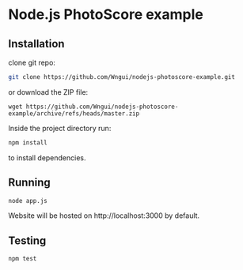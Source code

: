 Node.js PhotoScore example
===========================
Installation
------------
clone git repo:
```sh
git clone https://github.com/Wngui/nodejs-photoscore-example.git
```
or download the ZIP file:
```
wget https://github.com/Wngui/nodejs-photoscore-example/archive/refs/heads/master.zip
```
Inside the project directory run:
```sh
npm install
```
to install dependencies.

Running
-------
```sh
node app.js
```
Website will be hosted on http://localhost:3000 by default.

Testing
-------
```sh
npm test
```
